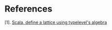 # 

# References

[1]. [Scala, define a lattice using typelevel's algebra](https://stackoverflow.com/questions/46512998/scala-define-a-lattice-using-typelevels-algebra/46516390#46516390)
